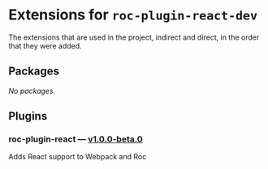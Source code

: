 # Extensions for `roc-plugin-react-dev`

The extensions that are used in the project, indirect and direct, in the order that they were added.

## Packages
_No packages._

## Plugins
### roc-plugin-react — [v1.0.0-beta.0](https://www.npmjs.com/package/roc-plugin-react)
Adds React support to Webpack and Roc
